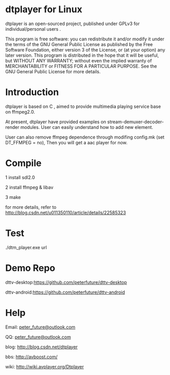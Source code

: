 dtplayer for Linux
========

dtplayer is an open-sourced project, published under GPLv3 for individual/personal users .

This program is free software: you can redistribute it and/or modify it under the terms of the GNU General Public License as published by the Free Software Foundation, either version 3 of the License, or (at your option) any later version. This program is distributed in the hope that it will be useful, but WITHOUT ANY WARRANTY; without even the implied warranty of MERCHANTABILITY or FITNESS FOR A PARTICULAR PURPOSE. See the GNU General Public License for more details.

Introduction
========

dtplayer is based on C , aimed to provide multimedia playing service base on ffmpeg2.0.

At present, dtplayer have provided examples on stream-demuxer-decoder-render modules. User can easily understand how to add new element.

User can also remove ffmpeg dependence through modifing config.mk (set DT_FFMPEG = no), Then you will get a aac player for now.

Compile
========

1 install sdl2.0

2 install ffmpeg & libav

3 make

for more details, refer to http://blog.csdn.net/u011350110/article/details/22585323

Test
========

./dtm_player.exe url

Demo Repo
========

dttv-desktop:https://github.com/peterfuture/dttv-desktop

dttv-android:https://github.com/peterfuture/dttv-android

Help
=========

Email: peter_future@outlook.com 

QQ: peter_future@outlook.com

blog: http://blog.csdn.net/dtplayer

bbs: http://avboost.com/

wiki: http://wiki.avplayer.org/Dtplayer

